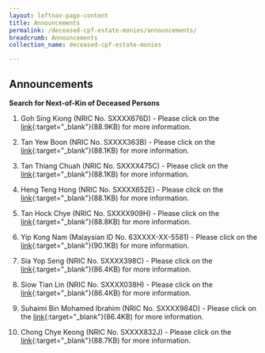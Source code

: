 ```yaml
---
layout: leftnav-page-content
title: Announcements
permalink: /deceased-cpf-estate-monies/announcements/
breadcrumb: Announcements
collection_name: deceased-cpf-estate-monies

---
```


Announcements
---
**Search for Next-of-Kin of Deceased Persons**<br>

1) Goh Sing Kiong  (NRIC No. SXXXX676D) - Please click on the [link](/files/T.2447.2014GOHSINGKIONG.pdf){:target="_blank"}(88.9KB) for more information.

2) Tan Yew Boon (NRIC No. SXXXX363B)  - Please click on the [link](/files/AdvT2814-2015.pdf){:target="_blank"}(88.1KB) for more information.

3) Tan Thiang Chuah (NRIC No. SXXXX475C)  - Please click on the [link](/files/Advertisementnotice5584-2018.pdf){:target="_blank"}(88.1KB) for more information.

4) Heng Teng Hong (NRIC No. SXXXX652E)  - Please click on the [link](/files/T48862017-Advertisement.pdf){:target="_blank"}(88.1KB) for more information.

5) Tan Hock Chye (NRIC No. SXXXX909H)  - Please click on the [link](/files/Adv_4040-2014.pdf.pdf){:target="_blank"}(88.8KB) for more information.

6) Yip Kong Nam (Malaysian ID No. 63XXXX-XX-5581)  - Please click on the [link](/files/1130-2018_ADV.pdf){:target="_blank"}(90.1KB) for more information.

7) Sia Yop Seng (NRIC No. SXXXX398C)  - Please click on the [link](/AdvertisementT73582018.pdf){:target="_blank"}(86.4KB) for more information.

8) Siow Tian Lin (NRIC No. SXXXX038H)  - Please click on the [link](/AdvertisementT55282017.pdf){:target="_blank"}(86.4KB) for more information.

9) Suhaimi Bin Mohamed Ibrahim (NRIC No. SXXXX984D)  - Please click on the [link](/files/Adv%20T4411-2019.pdf){:target="_blank"}(86.4KB) for more information.

10) Chong Chye Keong (NRIC No. SXXXX832J)  - Please click on the [link](/files/Adv_T6218.pdf){:target="_blank"}(88.7KB) for more information.
